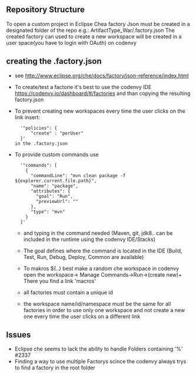 ## Repository Structure
To open a custom project in Eclipse Chea factory Json must be created in a designated folder of the repo
 e.g.: ArtifactType_War/.factory.json
The created factory can used to create a new workspace will be created in a user space(you have to login with OAuth) on codenvy


## creating the .factory.json
* see http://www.eclipse.org/che/docs/factory/json-reference/index.html
* To create/test a factorie it's best to use the codenvy IDE https://codenvy.io/dashboard/#/factories and than copying the resulting factory.json 
* To prevent creating new workspaces every time the user clicks on the link insert:
		
		'"policies": {
			"create" : "perUser"
		}'
	  in the .factory.json
* To provide custom commands use 
		
		'"commands": [
		  {
			"commandLine": "mvn clean package -f ${explorer.current.file.path}",
			"name": "package",
			"attributes": {
			  "goal": "Run",
			  "previewUrl": ""
			},
			"type": "mvn"
		  }
		]'
	* and typing in the command needed (Maven, git, jdk8.. can be included in the runtime using the codenvy IDE/Stacks)
	* The goal defines where the command is located in the IDE (Build, Test, Run, Debug, Deploy, Common are available)
	* To makros ${..} best make a random che workspace in codenvy open the workspace-> Manage Commands->Run->(create new)+
		There you find a link 'macros' 
	  
	* all factories must contain a unique id
	* the workspace name/id/namespace must be the same for all factories in order 
	to use only one workspace and not create a new one every time the user clicks on a different link 

## Issues
* Eclipse che seems to lack the ability to handle Folders containing '%' #2337
* Finding a way to use multiple Factorys scince the codenvy always trys to find a factory in the root folder 
